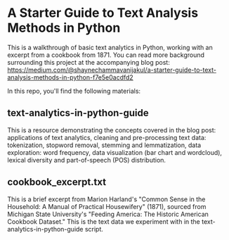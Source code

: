 # A Starter Guide to Text Analysis Methods in Python
This is a walkthrough of basic text analytics in Python, working with an excerpt from a cookbook from 1871. You can read more background surrounding this project at the accompanying blog post: https://medium.com/@shaynechammavanijakul/a-starter-guide-to-text-analysis-methods-in-python-f7e5e0acdfd2 

In this repo, you'll find the following materials:

## text-analytics-in-python-guide
This is a resource demonstrating the concepts covered in the blog post: applications of text analytics, cleaning and pre-processing text data: tokenization, stopword removal, stemming and lemmatization, data exploration: word frequency, data visualization (bar chart and wordcloud), lexical diversity and part-of-speech (POS) distribution. 

## cookbook_excerpt.txt
This is a brief excerpt from Marion Harland's "Common Sense in the Household: A Manual of Practical Housewifery" (1871), sourced from Michigan State University's "Feeding America: The Historic American Cookbook Dataset." This is the text data we experiment with in the text-analytics-in-python-guide script. 

